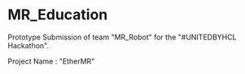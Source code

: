 # MR_Education

Prototype Submission of team "MR_Robot" for the "#UNITEDBYHCL Hackathon".

Project Name : "EtherMR"
